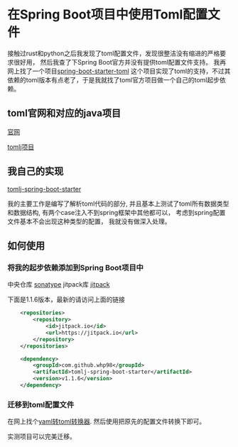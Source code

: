 # 在Spring Boot项目中使用Toml配置文件

接触过rust和python之后我发现了toml配置文件，发现很整洁没有缩进的严格要求很好用，
然后我查了下Spring Boot官方并没有提供toml配置文件支持。
我再网上找了一个项目[spring-boot-starter-toml](https://github.com/ladutsko/spring-boot-starter-toml)
这个项目实现了toml的支持，不过其依赖的toml版本有点老了，于是我就找了toml官方项目做一个自己的toml起步依赖。


## toml官网和对应的java项目

[官网](https://toml.io/cn)

[tomlj项目](https://github.com/tomlj/tomlj)

## 我自己的实现

[tomlj-spring-boot-starter](https://github.com/whp98/tomlj-spring-boot-starter)

我的主要工作是编写了解析toml代码的部分,
并且基本上测试了toml所有数据类型和数据结构,
有两个case注入不到spring框架中其他都可以，
考虑到spring配置文件基本不会出现这种类型的配置，
我就没有做深入处理。
## 如何使用
### 将我的起步依赖添加到Spring Boot项目中
中央仓库 [sonatype](https://s01.oss.sonatype.org/#nexus-search;quick~tomlj-spring-boot-starter)
jitpack库 [jitpack](https://jitpack.io/#whp98/tomlj-spring-boot-starter/)

下面是1.1.6版本，最新的请访问上面的链接
```xml
	<repositories>
		<repository>
		    <id>jitpack.io</id>
		    <url>https://jitpack.io</url>
		</repository>
	</repositories>
```
```xml
	<dependency>
	    <groupId>com.github.whp98</groupId>
	    <artifactId>tomlj-spring-boot-starter</artifactId>
	    <version>v1.1.6</version>
	</dependency>
```

### 迁移到toml配置文件
在网上找个[yaml转toml转换器](https://www.convertsimple.com/convert-yaml-to-toml/).
然后使用把原先的配置文件转换下即可。

实测项目可以完美迁移。
